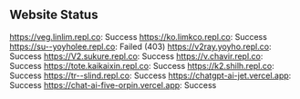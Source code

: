 ## Website Status
https://veg.linlim.repl.co: Success
https://ko.limkco.repl.co: Success
https://su--yoyholee.repl.co: Failed (403)
https://v2ray.yoyho.repl.co: Success
https://V2.sukure.repl.co: Success
https://v.chavir.repl.co: Success
https://tote.kaikaixin.repl.co: Success
https://k2.shilh.repl.co: Success
https://tr--slind.repl.co: Success
https://chatgpt-ai-jet.vercel.app: Success
https://chat-ai-five-orpin.vercel.app: Success
